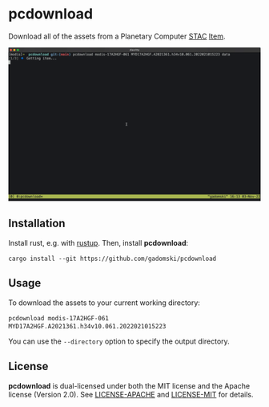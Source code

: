 # pcdownload

Download all of the assets from a Planetary Computer [STAC](https://stacspec.org/) [Item](https://github.com/radiantearth/stac-spec/blob/master/item-spec/item-spec.md).

![Demo gif](docs/demo.gif)

## Installation

Install rust, e.g. with [rustup](https://rustup.rs/).
Then, install **pcdownload**:

```shell
cargo install --git https://github.com/gadomski/pcdownload
```

## Usage

To download the assets to your current working directory:

```shell
pcdownload modis-17A2HGF-061 MYD17A2HGF.A2021361.h34v10.061.2022021015223
```

You can use the `--directory` option to specify the output directory.

## License

**pcdownload** is dual-licensed under both the MIT license and the Apache license (Version 2.0).
See [LICENSE-APACHE](./LICENSE-APACHE) and [LICENSE-MIT](./LICENSE-MIT) for details.
